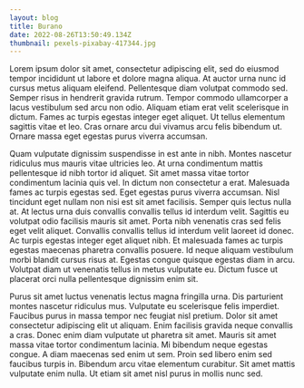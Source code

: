 ```yaml
---
layout: blog
title: Burano
date: 2022-08-26T13:50:49.134Z
thumbnail: pexels-pixabay-417344.jpg
---
```


Lorem ipsum dolor sit amet, consectetur adipiscing elit, sed do eiusmod tempor incididunt ut labore et dolore magna aliqua. At auctor urna nunc id cursus metus aliquam eleifend. Pellentesque diam volutpat commodo sed. Semper risus in hendrerit gravida rutrum. Tempor commodo ullamcorper a lacus vestibulum sed arcu non odio. Aliquam etiam erat velit scelerisque in dictum. Fames ac turpis egestas integer eget aliquet. Ut tellus elementum sagittis vitae et leo. Cras ornare arcu dui vivamus arcu felis bibendum ut. Ornare massa eget egestas purus viverra accumsan.

Quam vulputate dignissim suspendisse in est ante in nibh. Montes nascetur ridiculus mus mauris vitae ultricies leo. At urna condimentum mattis pellentesque id nibh tortor id aliquet. Sit amet massa vitae tortor condimentum lacinia quis vel. In dictum non consectetur a erat. Malesuada fames ac turpis egestas sed. Eget egestas purus viverra accumsan. Nisl tincidunt eget nullam non nisi est sit amet facilisis. Semper quis lectus nulla at. At lectus urna duis convallis convallis tellus id interdum velit. Sagittis eu volutpat odio facilisis mauris sit amet. Porta nibh venenatis cras sed felis eget velit aliquet. Convallis convallis tellus id interdum velit laoreet id donec. Ac turpis egestas integer eget aliquet nibh. Et malesuada fames ac turpis egestas maecenas pharetra convallis posuere. Id neque aliquam vestibulum morbi blandit cursus risus at. Egestas congue quisque egestas diam in arcu. Volutpat diam ut venenatis tellus in metus vulputate eu. Dictum fusce ut placerat orci nulla pellentesque dignissim enim sit.

Purus sit amet luctus venenatis lectus magna fringilla urna. Dis parturient montes nascetur ridiculus mus. Vulputate eu scelerisque felis imperdiet. Faucibus purus in massa tempor nec feugiat nisl pretium. Dolor sit amet consectetur adipiscing elit ut aliquam. Enim facilisis gravida neque convallis a cras. Donec enim diam vulputate ut pharetra sit amet. Mauris sit amet massa vitae tortor condimentum lacinia. Mi bibendum neque egestas congue. A diam maecenas sed enim ut sem. Proin sed libero enim sed faucibus turpis in. Bibendum arcu vitae elementum curabitur. Sit amet mattis vulputate enim nulla. Ut etiam sit amet nisl purus in mollis nunc sed.
